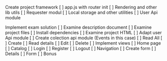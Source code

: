 Create project framework
[ ] app.js with router init
[ ] Rendering and other lib utils
[ ] Requester modul
[ ] Local storage and other utilities
[ ] User Api module

Implement exam solution
[ ] Examine description document
[ ] Examine project files
[ ] Install dependencies
[ ] Examine project HTML
[ ] Adapt user Api module
[ ] Create colection api module (Events in this case)
 [ ] Read All
 [ ] Create
 [ ] Read details
 [ ] Edit
 [ ] Delete
[ ] Implement views
 [ ] Home page 
 [ ] Catalog
 [ ] Login
 [ ] Register
 [ ] Logout
 [ ] Navigation
 [ ] Create form
 [ ] Details
 [ ] Form
 [ ] Bonus